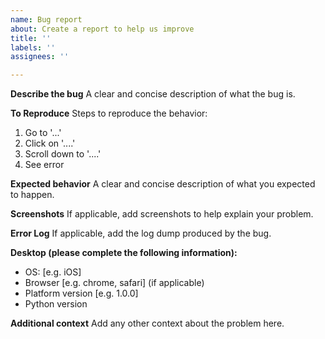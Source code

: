 ```yaml
---
name: Bug report
about: Create a report to help us improve
title: ''
labels: ''
assignees: ''

---
```


**Describe the bug**
A clear and concise description of what the bug is.

**To Reproduce**
Steps to reproduce the behavior:
1. Go to '...'
2. Click on '....'
3. Scroll down to '....'
4. See error

**Expected behavior**
A clear and concise description of what you expected to happen.

**Screenshots**
If applicable, add screenshots to help explain your problem.

**Error Log**
If applicable, add the log dump produced by the bug.

**Desktop (please complete the following information):**
 - OS: [e.g. iOS]
 - Browser [e.g. chrome, safari] (if applicable)
 - Platform version [e.g. 1.0.0]
 - Python version

**Additional context**
Add any other context about the problem here.
